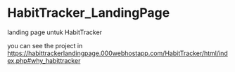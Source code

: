 # HabitTracker_LandingPage
landing page untuk HabitTracker

you can see the project in https://habittrackerlandingpage.000webhostapp.com/HabitTracker/html/index.php#why_habittracker
